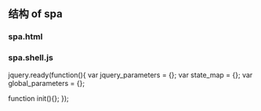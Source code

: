 ## 结构 of spa

### spa.html

<!doctype html>
<html>
  <head>
    <style src="spa.init.css"></style>
    <script src="spa.shell.js"></script>
   <script src="spa.main.js"></script>
  </head>
  <body>
    <div id="spa"></div>
  </body>
</html>

### spa.shell.js
jquery.ready(function(){
  var jquery_parameters = {};
  var state_map = {};
  var global_parameters = {};
  
 function init(){};
});
